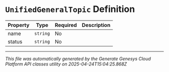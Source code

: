 # `UnifiedGeneralTopic` Definition

| Property | Type | Required | Description |
|----------|------|----------|-------------|
| name | `string` | No |  |
| status | `string` | No |  |

---

*This file was automatically generated by the Generate Genesys Cloud Platform API classes utility on 2025-04-24T15:04:25.868Z*